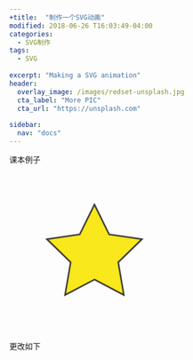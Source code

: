```yaml
---
+title:  "制作一个SVG动画"
modified: 2018-06-26 T16:03:49-04:00
categories: 
  - SVG制作
tags:
  - SVG
  
excerpt: "Making a SVG animation"
header:
  overlay_image: /images/redset-unsplash.jpg
  cta_label: "More PIC"
  cta_url: "https://unsplash.com"
  
sidebar:
  nav: "docs"  
---
```

课本例子

<!doctype html>
<html class="no-js" lang="en">
<head>
	<meta charset="utf-8">
	<title>An example from http://rwd.education</title>
	<meta name="description" content="An example from the book, 'Responsive Web Design with HTML5 and CSS3' by Ben Frain">
	<meta name="viewport" content="width=device-width">
	<meta name="theme-color" content="#ff9900">
	<link rel="stylesheet" href="styles.css">
</head>
<body>
	<div class="wrapper">
		<svg width="198" height="188" viewBox="0 0 220 200" xmlns="http://www.w3.org/2000/svg" xmlns:xlink="http://www.w3.org/1999/xlink">
			<title>Star 1</title>
			<defs>
				<style type="text/css">
					<![CDATA[
					@-webkit-keyframes spin {
						0% {
							-webkit-transform: rotate(0deg);
							transform: rotate(0deg);
						}
						100% {
							-webkit-transform: rotate(360deg);
							transform: rotate(360deg);
						}
					}
					@keyframes spin {
						0% {
							-webkit-transform: rotate(0deg);
							transform: rotate(0deg);
						}
						100% {
							-webkit-transform: rotate(360deg);
							transform: rotate(360deg);
						}
					}
					.star_Wrapper {
						-webkit-animation: spin 2s 1s;
						animation: spin 2s 1s;
						-webkit-transform-origin: 50% 50%;
						transform-origin: 50% 50%;
					}
					.wrapper {
						padding: 2rem;
						margin: 2rem;
					}
					]]>
				</style>
				<g id="shape">
					<path fill="#14805e" d="M50 50h50v50H50z"/>
					<circle fill="#ebebeb" cx="50" cy="50" r="50"/>
				</g>
			</defs>
			<g class="star_Wrapper" fill="none" fill-rule="evenodd">
				<path id="star_Path" stroke="#333" stroke-width="3" fill="#F8E81C" d="M99 154l-58.78 30.902 11.227-65.45L3.894 73.097l65.717-9.55L99 4l29.39 59.55 65.716 9.548-47.553 46.353 11.226 65.453z"/>
			</g>
		</svg>
	</div>
</body>
</html>
更改如下